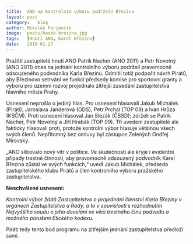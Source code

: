 ```yaml
---
title:	ANO na kontrolním výboru podrželo Březinu
layout:	post
category:	blog
author:	Mikuláš Ferjenčík
image:	posts/hasek-brezina.jpg
tags:	[Hnutí ANO, Karel Březina]
date:	2016-01-27
---
```


Pražští zastupitelé hnutí ANO Patrik Nacher (ANO 2011) a Petr Novotný (ANO 2011) dnes na jednání kontrolního výboru podrželi pravomocně odsouzeného podvodníka Karla Březinu. Odmítli totiž podpořit návrh Pirátů, aby Březinovo setrvání ve funkci předsedy komise pro sportovní granty a výboru pro územní rozvoj projednalo zítřejší zasedání zastupitelstva hlavního města Prahy. 

Usnesení neprošlo o jediný hlas. Pro usnesení hlasovali Jakub Michálek (Piráti), Jaroslava Janderová (ODS), Petr Prchal (TOP 09) a Ivan Hrůza (KSČM). Proti usnesení hlasoval Jan Slezák (ČSSD); zdrželi se Patrik Nacher, Petr Novotný a Jiří Hrabák (TOP 09). Tři uvedení zastupitelé ale fakticky hlasovali proti, protože kontrolní výbor hlasuje většinou všech svých členů. Nepřítomný bez omluvy byl zástupce Zelených Ondřej Mirovský. 

„ANO slibovalo nový vítr v politice. Ve skutečnosti ale kryje i evidentní případy trestné činnosti, aby pravomocně odsouzený podvodník Karel Březina zůstal ve svých funkcích,“ uvedl Jakub Michálek, předseda zastupitelského klubu Pirátů a člen kontrolního výboru pražského zastupitelstva. 

**Neschválené usnesení:**

*Kontrolní výbor žádá Zastupitelstvo o projednání členství Karla Březiny v orgánech Zastupitelstva a Rady, a to v souvislosti s rozhodnutím Nejvyššího soudu o jeho dovolání ve věci trestného činu podvodu a možného porušení Etického kodexu.*

Piráti tedy tento bod programu na zítřejším jednání zastupitelstva předloží sami. 


